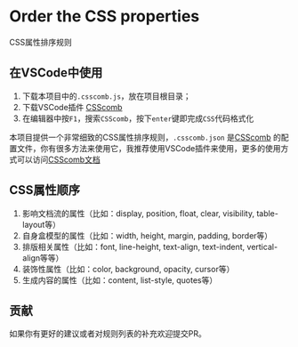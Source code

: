 # Order the CSS properties

CSS属性排序规则

## 在VSCode中使用
1. 下载本项目中的`.csscomb.js`，放在项目根目录；
2. 下载VSCode插件 [CSScomb](https://marketplace.visualstudio.com/items?itemName=mrmlnc.vscode-csscomb)
3. 在编辑器中按`F1`，搜索`CSScomb`，按下`enter`键即完成`CSS`代码格式化

本项目提供一个非常细致的CSS属性排序规则，`.csscomb.json` 是[CSScomb](http://csscomb.com/) 的配置文件，你有很多方法来使用它，我推荐使用VSCode插件来使用，更多的使用方式可以访问[CSScomb文档](https://github.com/csscomb/csscomb.js)

## CSS属性顺序
   1. 影响文档流的属性（比如：display, position, float, clear, visibility, table-layout等） 
   2. 自身盒模型的属性（比如：width, height, margin, padding, border等） 
   3. 排版相关属性（比如：font, line-height, text-align, text-indent, vertical-align等等） 
   4. 装饰性属性（比如：color, background, opacity, cursor等） 
   5. 生成内容的属性（比如：content, list-style, quotes等） 

## 贡献
如果你有更好的建议或者对规则列表的补充欢迎提交PR。